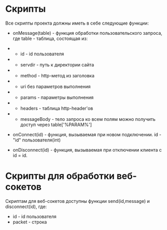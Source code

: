 # Скрипты
Все скрипты проекта должны иметь в себе следующие функции:

- onMessage(table) - функция обработки пользовательского запроса, где table - таблица, состоящая из:
- - id - id пользователя
- - servdir - путь к директории сайта
- - method - http-метод из заголовка
- - uri без параметров выполнения
- - params - параметры выполнения
- - headers - таблица http-header'ов
- - messageBody - тело запроса
ко всем полям можно получить доступ через table['%PARAM%']

- onConnect(id) - функция, вызываемая при новом подключении. id - "id" пользователя(int)

- onDisconnect(id) - функция, вызываемая при отключении клиента с id = id.

# Скрипты для обработки веб-сокетов
Скриптам для веб-сокетов доступны функции send(id,message) и disconnect(id), где:
- id - id пользователя
- packet - строка